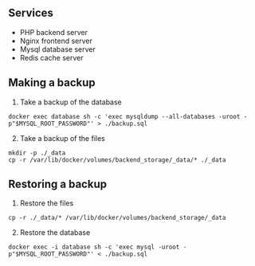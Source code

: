 ## Services
* PHP backend server
* Nginx frontend server
* Mysql database server
* Redis cache server

## Making a backup
1.  Take a backup of the database
```
docker exec database sh -c 'exec mysqldump --all-databases -uroot -p"$MYSQL_ROOT_PASSWORD"' > ./backup.sql
```
2. Take a backup of the files
```
mkdir -p ./_data
cp -r /var/lib/docker/volumes/backend_storage/_data/* ./_data
```

## Restoring a backup
1. Restore the files
```
cp -r ./_data/* /var/lib/docker/volumes/backend_storage/_data
```
2. Restore the database
```
docker exec -i database sh -c 'exec mysql -uroot -p"$MYSQL_ROOT_PASSWORD"' < ./backup.sql
```